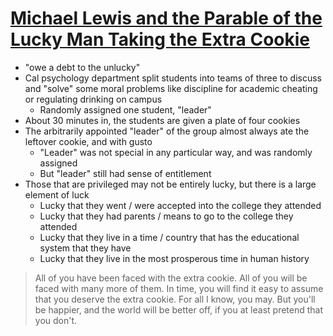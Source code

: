 # [Michael Lewis and the Parable of the Lucky Man Taking the Extra Cookie](https://kottke.org/17/06/michael-lewis-and-the-parable-of-the-lucky-man-taking-the-extra-cookie)

* "owe a debt to the unlucky"
* Cal psychology department split students into teams of three to discuss and "solve" some moral problems like discipline for academic cheating or regulating drinking on campus
  * Randomly assigned one student, "leader"
* About 30 minutes in, the students are given a plate of four cookies
* The arbitrarily appointed "leader" of the group almost always ate the leftover cookie, and with gusto
  * "Leader" was not special in any particular way, and was randomly assigned
  * But "leader" still had sense of entitlement
* Those that are privileged may not be entirely lucky, but there is a large element of luck
  * Lucky that they went / were accepted into the college they attended
  * Lucky that they had parents / means to go to the college they attended
  * Lucky that they live in a time / country that has the educational system that they have
  * Lucky that they live in the most prosperous time in human history

> All of you have been faced with the extra cookie.
> All of you will be faced with many more of them.
> In time, you will find it easy to assume that you deserve the extra cookie.
> For all I know, you may.
> But you'll be happier, and the world will be better off, if you at least pretend that you don't.